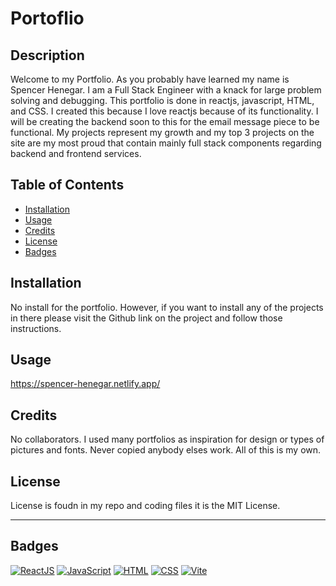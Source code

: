# Portoflio

## Description
Welcome to my Portfolio. As you probably have learned my name is Spencer Henegar. I am a Full Stack Engineer with a knack for large problem solving and debugging. This portfolio is done in reactjs, javascript, HTML, and CSS. I created this because I love reactjs because of its functionality. I will be creating the backend soon to this for the email message piece to be functional. My projects represent my growth and my top 3 projects on the site are my most proud that contain mainly full stack components regarding backend and frontend services.


## Table of Contents 

- [Installation](#installation)
- [Usage](#usage)
- [Credits](#credits)
- [License](#license)
- [Badges](#badges)

## Installation

No install for the portfolio. However, if you want to install any of the projects in there please visit the Github link on the project and follow those instructions.
## Usage
https://spencer-henegar.netlify.app/



## Credits

No collaborators. I used many portfolios as inspiration for design or types of pictures and fonts. Never copied anybody elses work. All of this is my own.

## License

License is foudn in my repo and coding files it is the MIT License.

---

## Badges

[![ReactJS](https://img.shields.io/badge/ReactJS-61DAFB?style=flat&logo=react&logoColor=white)](https://reactjs.org/)
[![JavaScript](https://img.shields.io/badge/JavaScript-F7DF1E?style=flat&logo=javascript&logoColor=black)](https://www.javascript.com/)
[![HTML](https://img.shields.io/badge/HTML5-E34F26?style=flat&logo=html5&logoColor=white)](https://developer.mozilla.org/en-US/docs/Web/Guide/HTML/HTML5)
[![CSS](https://img.shields.io/badge/CSS3-1572B6?style=flat&logo=css3&logoColor=white)](https://developer.mozilla.org/en-US/docs/Web/CSS)
[![Vite](https://img.shields.io/badge/Vite-646CFF?style=flat&logo=vite&logoColor=white)](https://vitejs.dev/)




